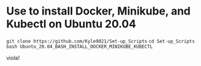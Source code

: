 # Use to install Docker, Minikube, and Kubectl on Ubuntu 20.04

`git clone https://github.com/Kyle9021/Set-up_Scripts`
`cd Set-up_Scripts`
`bash Ubuntu_20.04_BASH_INSTALL_DOCKER_MINIKUBE_KUBECTL`

viola!
